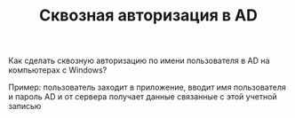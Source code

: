 ﻿---
title: "Сквозная авторизация в AD"
se.owner.user_id: 193923
se.owner.display_name: "polsok"
se.owner.link: "https://ru.stackoverflow.com/users/193923/polsok"
se.link: "https://ru.stackoverflow.com/questions/870560/%d0%a1%d0%ba%d0%b2%d0%be%d0%b7%d0%bd%d0%b0%d1%8f-%d0%b0%d0%b2%d1%82%d0%be%d1%80%d0%b8%d0%b7%d0%b0%d1%86%d0%b8%d1%8f-%d0%b2-ad"
se.question_id: 870560
se.post_type: question
se.score: 2
---
<p>Как сделать сквозную авторизацию по имени пользователя в AD на компьютерах с Windows?</p>

<p>Пример: пользователь заходит в приложение, вводит имя пользователя и пароль AD и от сервера получает данные связанные с этой учетной записью</p>
